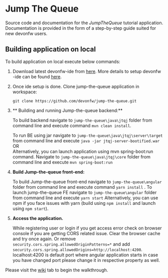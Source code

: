 # Jump The Queue

Source code and documentation for the _JumpTheQueue_ tutorial application.  
Documentation is provided in the form of a step-by-step guide suited for new devonfw users.

## **Building application on local**

To build application on local execute below commands:

1. Download latest devonfw-ide from [here](https://repository.sonatype.org/service/local/artifact/maven/redirect?r=central-proxy&g=com.devonfw.tools.ide&a=devonfw-ide-scripts&v=LATEST&p=tar.gz). More details to setup devonfw -ide can be found [here](https://devonfw.com/website/pages/docs/setup.asciidoc.html).

2. Once ide setup is done. Clone jump-the-queue application in workspace:
   
      `git clone https://github.com/devonfw/jump-the-queue.git`
      
3. ** Building and running Jump-the-queue backend:**

    To build backend navigate to `jump-the-queue\java\jtqj` folder from command line and execute command `mvn clean install`.
    
    To run BE using jar navigate to `jump-the-queue\java\jtqj\server\target` from command line and execute `java -jar jtqj-server-bootified.war` <br/>
    OR</br>
    Alternatively, you can launch application using mvn spring-boot:run command. Navigate to `jump-the-queue\java\jtqj\core` folder from command line and execute `mvn spring-boot:run`
    
4.  **Build Jump-the-queue front-end:**
    
    To build Jump-the-queue front-end navigate to `jump-the-queue\angular` folder from command line and execute command `yarn install` .
    To launch jump-the-queue FE navigate to `jump-the-queue\angular` folder from command line and execute `yarn start`
	Alternatively, you can use npm if you face issues with yarn (build using `npm install` and launch using `npm start`).
    
5.  **Access the application.**

    While registering user or login if you get access error check on browser console if you are getting CORS related issue. Clear the browser cache and try once again. Or    remove `security.cors.spring.allowedOriginPatterns=*` and add `security.cors.spring.allowedOrigins=http://localhost:4200`. localhost:4200 is default port where angular application starts in case you have changed port please change it in respective property as well.
    

Please visit the [wiki](https://github.com/devonfw/devonfw-tutorial-sources/wiki) tab to begin the walkthrough.

